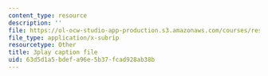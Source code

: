 ```yaml
---
content_type: resource
description: ''
file: https://ol-ocw-studio-app-production.s3.amazonaws.com/courses/res-tll-004-stem-concept-videos-fall-2013/63d5d1a5bdefa96e5b37fcad928ab38b_eRZDD6Ypdc0.srt
file_type: application/x-subrip
resourcetype: Other
title: 3play caption file
uid: 63d5d1a5-bdef-a96e-5b37-fcad928ab38b
---
```

